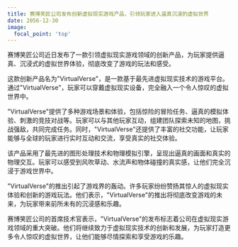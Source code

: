 ```yaml
---
title: 赛博笑匠公司发布创新虚拟现实游戏产品，引领玩家进入逼真沉浸的虚拟世界
date: 2056-12-30
image:
  focal_point: 'top'
---
```


赛博笑匠公司近日发布了一款引领虚拟现实游戏领域的创新产品，为玩家提供逼真、沉浸式的虚拟世界体验，彻底改变了游戏的玩法和感受。

<!--more-->

这款创新产品名为"VirtualVerse"，是一款基于最先进虚拟现实技术的游戏平台。通过"VirtualVerse"，玩家可以穿戴虚拟现实设备，完全融入一个令人惊叹的虚拟世界中。

"VirtualVerse"提供了多种游戏场景和体验，包括惊险的冒险任务、逼真的模拟体验、刺激的竞技对战等。玩家可以与其他玩家互动，组建团队探索未知的地图，挑战强敌，共同完成任务。同时，"VirtualVerse"还提供了丰富的社交功能，让玩家能够与全球的玩家进行实时互动和交流，享受真实的社交体验。

该产品采用了最先进的图形处理技术和物理模拟引擎，呈现出逼真的画面和真实的物理交互。玩家可以感受到风吹草动、水流声和物体碰撞的真实感，让他们完全沉浸于游戏世界中。

"VirtualVerse"的推出引起了游戏界的轰动。许多玩家纷纷赞扬其惊人的虚拟现实体验和创新的游戏玩法。他们表示，"VirtualVerse"的推出将彻底改变游戏的未来，为玩家带来前所未有的沉浸感和乐趣。

赛博笑匠公司的首席技术官表示，"VirtualVerse"的发布标志着公司在虚拟现实游戏领域的重大突破。他们将继续致力于虚拟现实技术的创新和发展，为玩家打造更多令人惊叹的虚拟世界，让他们能够尽情探索和享受游戏的乐趣。
